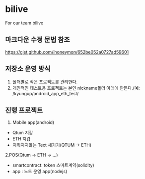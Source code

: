 # bilive
For our team bilive

마크다운 수정 문법 참조 
------------------------
https://gist.github.com/ihoneymon/652be052a0727ad59601


저장소 운영 방식
-------------------
1. 폴더별로 작은 프로젝트를 관리한다.
2. 개인적인 테스트용 프로젝트는 본인 nickname폴더 아래에 만든다.(예: /kyungup/android_app_eth_test/


진행 프로젝트
-----------------------
1. Mobile app(android)
* Qtum 지갑
* ETH 지갑
* 지워지지않는 Text 새기기(QTUM -> ETH)
  
2.POS(Qtum -> ETH -> ...)
* smartcontract: token 스마트계약(solidity)
* app : 노드 운영 app(nodejs)
  
  

